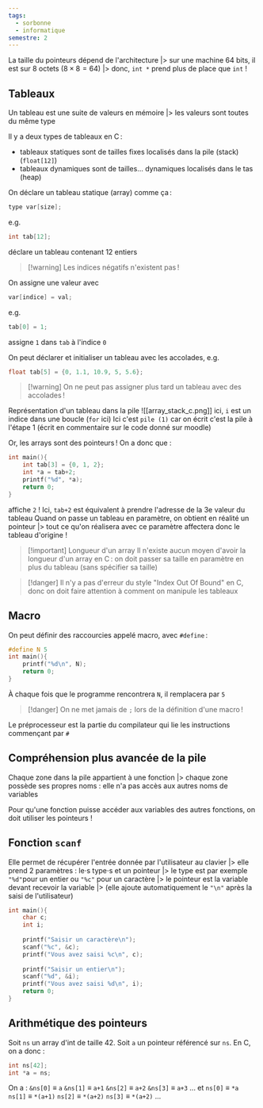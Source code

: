 ```yaml
---
tags:
  - sorbonne
  - informatique
semestre: 2
---
```

La taille du pointeurs dépend de l'architecture
|> sur une machine 64 bits, il est sur 8 octets ($8\times 8 = 64$)
|> donc, `int *` prend plus de place que `int` !
## Tableaux
Un tableau est une suite de valeurs en mémoire
|> les valeurs  sont toutes du même type

Il y a deux types de tableaux en C :
- tableaux statiques sont de tailles fixes localisés dans la pile (stack) (`float[12]`)
- tableaux dynamiques sont de tailles... dynamiques localisés dans le tas (heap)

On déclare un tableau statique (array) comme ça :
```c
type var[size];
```
e.g.
```c
int tab[12];
```
déclare un tableau contenant 12 entiers

> [!warning] Les indices négatifs n'existent pas !

On assigne une valeur avec 
```c
var[indice] = val;
```
e.g.
```c
tab[0] = 1;
```
assigne `1` dans `tab` à l'indice `0`

On peut déclarer et initialiser un tableau avec les accolades, e.g.
```c
float tab[5] = {0, 1.1, 10.9, 5, 5.6};
```

> [!warning] On ne peut pas assigner plus tard un tableau avec des accolades !

Représentation d'un tableau dans la pile
![[array_stack_c.png]]
ici, `i` est un indice dans une boucle (`for` ici)
Ici c'est `pile (1)` car on écrit c'est la pile à l'étape 1 (écrit en commentaire sur le code donné sur moodle)

Or, les arrays sont des pointeurs !
On a donc que :
```c
int main(){
	int tab[3] = {0, 1, 2};
	int *a = tab+2;
	printf("%d", *a);
	return 0;
}
```
affiche `2` !
Ici, `tab+2` est équivalent à prendre l'adresse de la 3e valeur du tableau
Quand on passe un tableau en paramètre, on obtient en réalité un pointeur
|> tout ce qu'on réalisera avec ce paramètre affectera donc le tableau d'origine !

> [!important] Longueur d'un array
> Il n'existe aucun moyen d'avoir la longueur d'un array en C : on doit passer sa taille en paramètre en plus du tableau (sans spécifier sa taille)

> [!danger] Il n'y a pas d'erreur du style "Index Out Of Bound" en C, donc on doit faire attention à comment on manipule les tableaux
## Macro
On peut définir des raccourcies appelé macro, avec `#define` :
```c
#define N 5
int main(){
	printf("%d\n", N);
	return 0;
}
```
À chaque fois que le programme rencontrera `N`, il remplacera par `5`

> [!danger] On ne met jamais de `;` lors de la définition d'une macro !

Le préprocesseur est la partie du compilateur qui lie les instructions commençant par `#`
## Compréhension plus avancée de la pile
Chaque zone dans la pile appartient à une fonction
|> chaque zone possède ses propres noms : elle n'a pas accès aux autres noms de variables

Pour qu'une fonction puisse accéder aux variables des autres fonctions, on doit utiliser les pointeurs !
## Fonction `scanf`
Elle permet de récupérer l'entrée donnée par l'utilisateur au clavier
|> elle prend 2 paramètres : le⋅s type⋅s et un pointeur
|> le type est par exemple `"%d"`pour un entier ou `"%c"` pour un caractère
|> le pointeur est la variable devant recevoir la variable
|> (elle ajoute automatiquement le `"\n"` après la saisi de l'utilisateur)

```c
int main(){
	char c;
	int i;
	
	printf("Saisir un caractère\n");
	scanf("%c", &c);
	printf("Vous avez saisi %c\n", c);
	
	printf("Saisir un entier\n");
	scanf("%d", &i);
	printf("Vous avez saisi %d\n", i);
	return 0;
}
```
## Arithmétique des pointeurs
Soit `ns` un array d'int de taille 42. Soit `a` un pointeur référencé sur `ns`. En C, on a donc :
```c
int ns[42];
int *a = ns;
```
On a :
`&ns[0]` $\equiv$ `a`
`&ns[1]` $\equiv$ `a+1`
`&ns[2]` $\equiv$ `a+2`
`&ns[3]` $\equiv$ `a+3`
...
et
`ns[0]` $\equiv$ `*a`
`ns[1]` $\equiv$ `*(a+1)`
`ns[2]` $\equiv$ `*(a+2)`
`ns[3]` $\equiv$ `*(a+2)`
...
